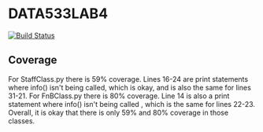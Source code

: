 # DATA533LAB4

[![Build Status](https://travis-ci.com/VincentPhan3004/DATA533LAB4.svg?branch=master)](https://travis-ci.com/VincentPhan3004/DATA533LAB4)



## Coverage 

For StaffClass.py there is 59% coverage. Lines 16-24 are print statements where info() isn't being called, which is okay, and is also the same for lines 31-21.
For FnBClass.py there is 80% coverage. Line 14 is also a print statement where info() isn't being called , which is the same for lines 22-23.
Overall, it is okay that there is only 59% and 80% coverage in those classes.
